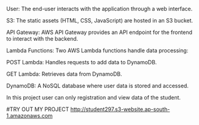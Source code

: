 User: The end-user interacts with the application through a web interface.

S3: The static assets (HTML, CSS, JavaScript) are hosted in an S3 bucket.

API Gateway: AWS API Gateway provides an API endpoint for the frontend to interact with the backend.

Lambda Functions: Two AWS Lambda functions handle data processing:

POST Lambda: Handles requests to add data to DynamoDB.

GET Lambda: Retrieves data from DynamoDB.

DynamoDB: A NoSQL database where user data is stored and accessed.

In this project user can only registration and view data of the student. 


#TRY OUT MY PROJECT
http://student297.s3-website.ap-south-1.amazonaws.com
